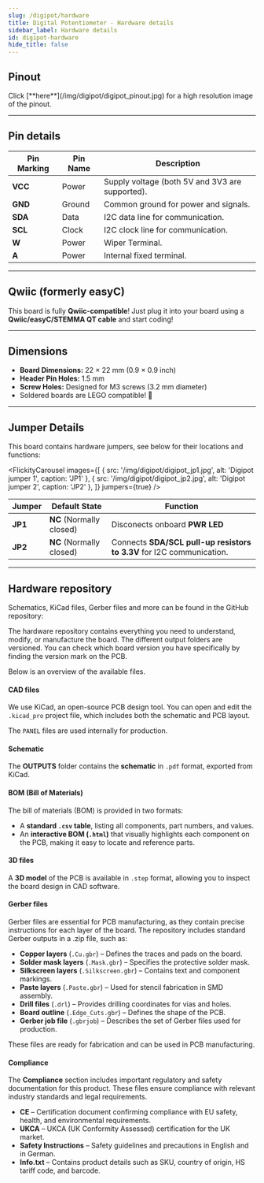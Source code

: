 ```yaml
---
slug: /digipot/hardware
title: Digital Potentiometer - Hardware details
sidebar_label: Hardware details
id: digipot-hardware
hide_title: false
---
```


## Pinout

<CenteredImage src="/img/digipot/digipot_pinout.jpg" alt="Pinout" />
Click [**here**](/img/digipot/digipot_pinout.jpg) for a high resolution image of the pinout.

---

## Pin details

| Pin Marking | Pin Name | Description                                     |
| ----------- | -------- | ----------------------------------------------- |
| **VCC**     | Power    | Supply voltage (both 5V and 3V3 are supported). |
| **GND**     | Ground   | Common ground for power and signals.            |
| **SDA**     | Data     | I2C data line for communication.                |
| **SCL**     | Clock    | I2C clock line for communication.               |
| **W**       | Power    | Wiper Terminal.                                 |
| **A**       | Power    | Internal fixed terminal.                        |

---

## Qwiic (formerly easyC)  

<CenteredImage src="/img/easyc_transparent.png" alt="EasyC/qwiic cable" width="550px" />
 
<InfoBox> This board is fully **Qwiic-compatible**! Just plug it into your board using a **Qwiic/easyC/STEMMA QT cable** and start coding! </InfoBox>

<QuickLink 
  title="Qwiic (formerly easyC) details and specifications" 
  description="Learn about hardware specifications, compatibility, and usage of the Qwiic connector." 
  url="/qwiic" 
/>

---

## Dimensions

- **Board Dimensions:** 22 × 22 mm (0.9 × 0.9 inch)  
- **Header Pin Holes:** 1.5 mm  
- **Screw Holes:** Designed for M3 screws (3.2 mm diameter)  
- Soldered boards are LEGO compatible! 🧱 

---

## Jumper Details

This board contains hardware jumpers, see below for their locations and functions:

<FlickityCarousel
  images={[
    { src: '/img/digipot/digipot_jp1.jpg', alt: 'Digipot jumper 1', caption: 'JP1' },
    { src: '/img/digipot/digipot_jp2.jpg', alt: 'Digipot jumper 2', caption: 'JP2' },
  ]}
  jumpers={true}
/>

| Jumper  | Default State            | Function                                                                                                      |
| ------- | ------------------------ | ------------------------------------------------------------------------------------------------------------- |
| **JP1** | **NC** (Normally closed) | Disconects onboard **PWR LED**                                           |
| **JP2** | **NC** (Normally closed) | Connects **SDA/SCL pull-up resistors to 3.3V** for I2C communication.                                         |

---

## Hardware repository

Schematics, KiCad files, Gerber files and more can be found in the GitHub repository:

<QuickLink 
  title="Digipot-5k-MCP4018-breakout-hardware-design" 
  description="Hardware design, BOM, gerbers and 3D files for Digipot-5k-MCP4018-breakout designed by Soldered Electronics."
  url="https://github.com/SolderedElectronics/Digipot-5k-MCP4018-breakout-hardware-design" 
/> 

<QuickLink 
  title="Digipot-10k-MCP4018-breakout-hardware-design" 
  description="Hardware design, BOM, gerbers and 3D files for Digipot-10k-MCP4018-breakout designed by Soldered Electronics."
  url="https://github.com/SolderedElectronics/Digipot-10k-MCP4018-breakout-hardware-design" 
/>

<QuickLink 
  title="Digipot-50k-MCP4018-breakout-hardware-design" 
  description="Hardware design, BOM, gerbers and 3D files for Digipot-50k-MCP4018-breakout designed by Soldered Electronics."
  url="https://github.com/SolderedElectronics/Digipot-50k-MCP4018-breakout-hardware-design" 
/>

<QuickLink 
  title="Digipot-100k-MCP4018-breakout-hardware-design" 
  description="Hardware design, BOM, gerbers and 3D files for Digipot-100k-MCP4018-breakout designed by Soldered Electronics."
  url="https://github.com/SolderedElectronics/Digipot-100k-MCP4018-breakout-hardware-design" 
/> 

The hardware repository contains everything you need to understand, modify, or manufacture the board. The different output folders are versioned. You can check which board version you have specifically by finding the version mark on the PCB.

Below is an overview of the available files.  
#### CAD files

We use KiCad, an open-source PCB design tool. You can open and edit the `.kicad_pro` project file, which includes both the schematic and PCB layout.  

The `PANEL` files are used internally for production.  

#### Schematic

The **OUTPUTS** folder contains the **schematic** in `.pdf` format, exported from KiCad.

#### BOM (Bill of Materials)

The bill of materials (BOM) is provided in two formats:  

- A **standard `.csv` table**, listing all components, part numbers, and values.  
- An **interactive BOM (`.html`)** that visually highlights each component on the PCB, making it easy to locate and reference parts.  


#### 3D files

A **3D model** of the PCB is available in `.step` format, allowing you to inspect the board design in CAD software.  

#### Gerber files 

Gerber files are essential for PCB manufacturing, as they contain precise instructions for each layer of the board. The repository includes standard Gerber outputs in a .zip file, such as:  

- **Copper layers** (`.Cu.gbr`) – Defines the traces and pads on the board.  
- **Solder mask layers** (`.Mask.gbr`) – Specifies the protective solder mask.  
- **Silkscreen layers** (`.Silkscreen.gbr`) – Contains text and component markings.  
- **Paste layers** (`.Paste.gbr`) – Used for stencil fabrication in SMD assembly.  
- **Drill files** (`.drl`) – Provides drilling coordinates for vias and holes.  
- **Board outline** (`.Edge_Cuts.gbr`) – Defines the shape of the PCB.  
- **Gerber job file** (`.gbrjob`) – Describes the set of Gerber files used for production.  

These files are ready for fabrication and can be used in PCB manufacturing.

#### Compliance  

The **Compliance** section includes important regulatory and safety documentation for this product. These files ensure compliance with relevant industry standards and legal requirements.  

- **CE** – Certification document confirming compliance with EU safety, health, and environmental requirements.  
- **UKCA** – UKCA (UK Conformity Assessed) certification for the UK market.  
- **Safety Instructions** – Safety guidelines and precautions in English and in German.
- **Info.txt** – Contains product details such as SKU, country of origin, HS tariff code, and barcode.  